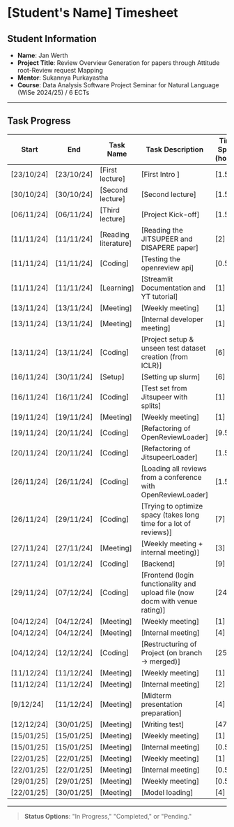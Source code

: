 # [Student's Name] Timesheet

## Student Information

- **Name**: Jan Werth
- **Project Title**: Review Overview Generation for papers through Attitude root-Review request Mapping
- **Mentor**: Sukannya Purkayastha
- **Course**: Data Analysis Software Project Seminar for Natural Language (WiSe 2024/25) / 6 ECTs

---

## Task Progress

| Start      | End        | Task Name            | Task Description                                                             | Time Spent (hours) | Status      |
|------------|------------|----------------------|------------------------------------------------------------------------------|--------------------|-------------|
| [23/10/24] | [23/10/24] | [First lecture]      | [First Intro ]                                                               | [1.5]              | [Completed] |
| [30/10/24] | [30/10/24] | [Second lecture]     | [Second lecture]                                                             | [1.5]              | [Completed] | 
| [06/11/24] | [06/11/24] | [Third lecture]      | [Project Kick-off]                                                           | [1.5]              | [Completed] |
| [11/11/24] | [11/11/24] | [Reading literature] | [Reading the JITSUPEER and DISAPERE paper]                                   | [2]                | [Completed] |
| [11/11/24] | [11/11/24] | [Coding]             | [Testing the openreview api]                                                 | [0.5]              | [Completed] |
| [11/11/24] | [11/11/24] | [Learning]           | [Streamlit Documentation and YT tutorial]                                    | [1]                | [Completed] |
| [13/11/24] | [13/11/24] | [Meeting]            | [Weekly meeting]                                                             | [1]                | [Completed] |
| [13/11/24] | [13/11/24] | [Meeting]            | [Internal developer meeting]                                                 | [1]                | [Completed] |
| [13/11/24] | [13/11/24] | [Coding]             | [Project setup & unseen test dataset creation (from ICLR)]                   | [6]                | [Completed] |
| [16/11/24] | [30/11/24] | [Setup]              | [Setting up slurm]                                                           | [6]                | [Completed] |
| [16/11/24] | [16/11/24] | [Coding]             | [Test set from Jitsupeer with splits]                                        | [1]                | [Completed] |
| [19/11/24] | [19/11/24] | [Meeting]            | [Weekly meeting]                                                             | [1]                | [Completed] |
| [19/11/24] | [20/11/24] | [Coding]             | [Refactoring of OpenReviewLoader]                                            | [9.5]              | [Completed] |
| [20/11/24] | [20/11/24] | [Coding]             | [Refactoring of JitsupeerLoader]                                             | [1.5]              | [Completed] | 
| [26/11/24] | [26/11/24] | [Coding]             | [Loading all reviews from a conference with OpenReviewLoader]                | [1.5]              | [Completed] |
| [26/11/24] | [29/11/24] | [Coding]             | [Trying to optimize spacy (takes long time for a lot of reviews)]            | [7]                | [Completed] |
| [27/11/24] | [27/11/24] | [Meeting]            | [Weekly meeting + internal meeting)]                                         | [3]                | [Completed] |
| [27/11/24] | [01/12/24] | [Coding]             | [Backend]                                                                    | [9]                | [Completed] |
| [29/11/24] | [07/12/24] | [Coding]             | [Frontend (login functionality and upload file (now docm with venue rating)] | [24]               | [Completed] |
| [04/12/24] | [04/12/24] | [Meeting]            | [Weekly meeting]                                                             | [1]                | [Completed] |
| [04/12/24] | [04/12/24] | [Meeting]            | [Internal meeting]                                                           | [4]                | [Completed] |
| [04/12/24] | [12/12/24] | [Coding]             | [Restructuring of Project (on branch -> merged)]                             | [25]               | [Completed] |
| [11/12/24] | [11/12/24] | [Meeting]            | [Weekly meeting]                                                             | [1]                | [Completed] |
| [11/12/24] | [11/12/24] | [Meeting]            | [Internal meeting]                                                           | [2]                | [Completed] |
| [9/12/24]  | [11/12/24] | [Meeting]            | [Midterm presentation preparation]                                           | [4]                | [Completed] |
| [12/12/24] | [30/01/25] | [Meeting]            | [Writing test]                                                               | [47]               | [Completed] |
| [15/01/25] | [15/01/25] | [Meeting]            | [Weekly meeting]                                                             | [1]                | [Completed] |
| [15/01/25] | [15/01/25] | [Meeting]            | [Internal meeting]                                                           | [0.5]              | [Completed] |
| [22/01/25] | [22/01/25] | [Meeting]            | [Weekly meeting]                                                             | [1]                | [Completed] |
| [22/01/25] | [22/01/25] | [Meeting]            | [Internal meeting]                                                           | [0.5]              | [Completed] |
| [29/01/25] | [29/01/25] | [Meeting]            | [Weekly meeting]                                                             | [0.5]              | [Completed] |
| [22/01/25] | [30/01/25] | [Meeting]            | [Model loading]                                                              | [4]                | [Completed] |

---

> **Status Options**: "In Progress," "Completed," or "Pending."
